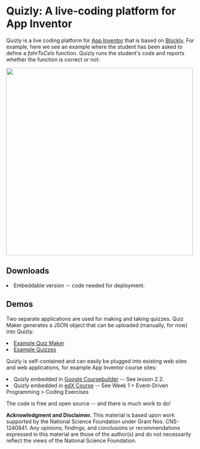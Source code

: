 <h1>Quizly: A live-coding platform for App Inventor</h1>

Quizly is a live coding platform for <a target="_blank" href="appinventor.mit.edu">App Inventor</a> that is
based on <a target="_blank" href="https://developers.google.com/blockly/">Blockly</a>. For example, 
here we see an example where the student has been asked to define a <i>fahrToCels</i> function.
Quizly runs the student's code and reports whether the function is correct or not:

<img src="http://www.cs.trincoll.edu/~ram/quizly/media/quizly-screen-crop.png" width="500px" />

<h2>Downloads</h2>

<li>Embeddable version -- code needed for deployment.

<h2>Demos</h2>

<p>Two separate applications are used for making and taking
quizzes. Quiz Maker generates a JSON object that can be uploaded
(manually, for now) into Quizly:

<li><a target="_blank" href="http://mobile-csp.org/quizly-master/quizly/makequiz.html">Example Quiz Maker</a>
<li><a target="_blank" href="http://mobile-csp.org/quizly-master/quizly/">Example Quizzes</a>


<p>Quizly is self-contained and can easily be plugged into existing
web sites and web applications, for example App Inventor course
sites:

<li>Quizly embedded in <a target="_blank"
href="https://mobilecsp-2017.appspot.com/mobilecsp/unit?unit=1&lesson=45">Google
Coursebuilder</a> -- See lesson 2.2.  
<li>Quizly embedded in <a target="_blank"
href="https://courses.edx.org/courses/course-v1:TrinityX+T002x+3T2015/courseware/c68743ef825c4fcbb9fa23a6431e8ec5/52dcc99b77c543d89a386ebf0ea59e1e/?activate_block_id=block-v1%3ATrinityX%2BT002x%2B3T2015%2Btype%40sequential%2Bblock%4052dcc99b77c543d89a386ebf0ea59e1e">edX Course</a> -- See Week 1 > Event-Driven Programming > Coding Exercises  

<p>The code is free and open source -- and there is much work to do!</p>

<p><b>Acknowledgment and Disclaimer.</b> This material is based upon
work supported by the National Science Foundation under Grant
Nos. CNS-1240841. Any opinions, findings, and conclusions or
recommendations expressed in this material are those of the author(s)
and do not necessarily reflect the views of the National Science
Foundation.
